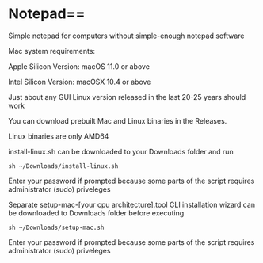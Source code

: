 # Notepad==
Simple notepad for computers without simple-enough notepad software

Mac system requirements:

Apple Silicon Version: macOS 11.0 or above

Intel Silicon Version: macOSX 10.4 or above

Just about any GUI Linux version released in the last 20-25 years should work

You can download prebuilt Mac and Linux binaries in the Releases.

Linux binaries are only AMD64

install-linux.sh can be downloaded to your Downloads folder and run 
```
sh ~/Downloads/install-linux.sh
```
Enter your password if prompted because some parts of the script requires administrator (sudo) priveleges

Separate setup-mac-[your cpu architecture].tool CLI installation wizard can be downloaded to Downloads folder before executing
```
sh ~/Downloads/setup-mac.sh
```
Enter your password if prompted because some parts of the script requires administrator (sudo) priveleges
